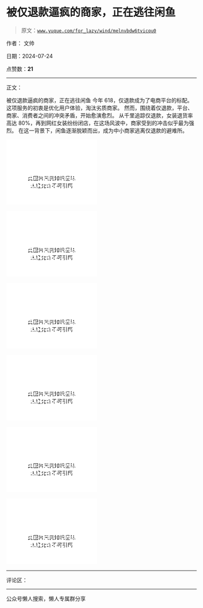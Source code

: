 # 被仅退款逼疯的商家，正在逃往闲鱼

> 原文：[`www.yuque.com/for_lazy/wind/melnvbdw6tvicqu0`](https://www.yuque.com/for_lazy/wind/melnvbdw6tvicqu0)

作者： 文帅

日期：2024-07-24

点赞数：**21**

* * *

正文：

被仅退款逼疯的商家，正在逃往闲鱼 今年 618，仅退款成为了电商平台的标配。这项服务的初衷是优化用户体验，淘汰劣质商家。
然而，围绕着仅退款，平台、商家、消费者之间的冲突矛盾，开始愈演愈烈。
从千里追踪仅退款，女装退货率高达 80%，再到网红女装纷纷闭店，在这场风波中，商家受到的冲击似乎最为强烈。
在这一背景下，闲鱼逐渐脱颖而出，成为中小商家逃离仅退款的避难所。

![](img/aa68c4680a8493e41e4c5d92eb6444a4.png "None")

![](img/ab561682f4bd05d1410e8b61d075ae38.png "None")

![](img/7613223d96b608d26dc16d955d9e2f3f.png "None")

![](img/81b92c2b553021a46bb80fc8e0d157a0.png "None")

![](img/b519b4e6686474ef84f479e91f89fcf2.png "None")

![](img/3b2b5f3cd2f4020fc38fc2a062ce6a05.png "None")

* * *

评论区：

* * *

公众号懒人搜索，懒人专属群分享